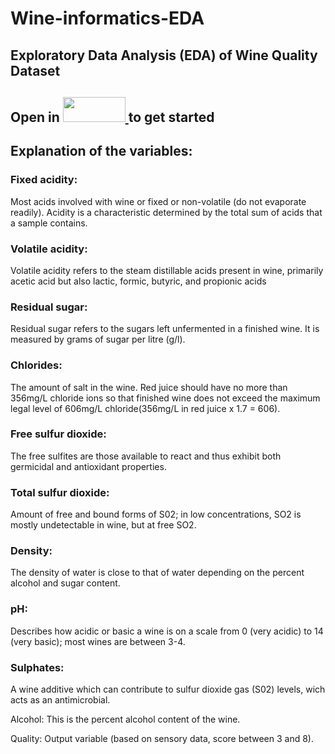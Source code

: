 # Wine-informatics-EDA
## Exploratory Data Analysis (EDA) of Wine Quality Dataset

## Open in <a href="https://wine-eda.herokuapp.com/"> <img src="https://miro.medium.com/max/1400/1*zOmlX_YQko_-_6JV0Ai_XQ.png" width="100" height="40" /> </a> to get started

## Explanation of the variables:
### Fixed acidity:
Most acids involved with wine or fixed or non-volatile (do not evaporate readily). Acidity is a characteristic determined by the total sum of acids that a sample contains.

### Volatile acidity:
Volatile acidity refers to the steam distillable acids present in wine, primarily acetic acid but also lactic, formic, butyric, and propionic acids

### Residual sugar:
Residual sugar refers to the sugars left unfermented in a finished wine. It is measured by grams of sugar per litre (g/l).

### Chlorides:
The amount of salt in the wine. Red juice should have no more than 356mg/L chloride ions so that finished wine does not exceed the maximum legal level of 606mg/L chloride(356mg/L in red juice x 1.7 = 606).

### Free sulfur dioxide:
The free sulfites are those available to react and thus exhibit both germicidal and antioxidant properties.

### Total sulfur dioxide:
Amount of free and bound forms of S02; in low concentrations, SO2 is mostly undetectable in wine, but at free SO2.

### Density:
The density of water is close to that of water depending on the percent alcohol and sugar content.

### pH:
Describes how acidic or basic a wine is on a scale from 0 (very acidic) to 14 (very basic); most wines are between 3-4.

### Sulphates:
A wine additive which can contribute to sulfur dioxide gas (S02) levels, wich acts as an antimicrobial.

Alcohol:
This is the percent alcohol content of the wine.

Quality:
Output variable (based on sensory data, score between 3 and 8).

